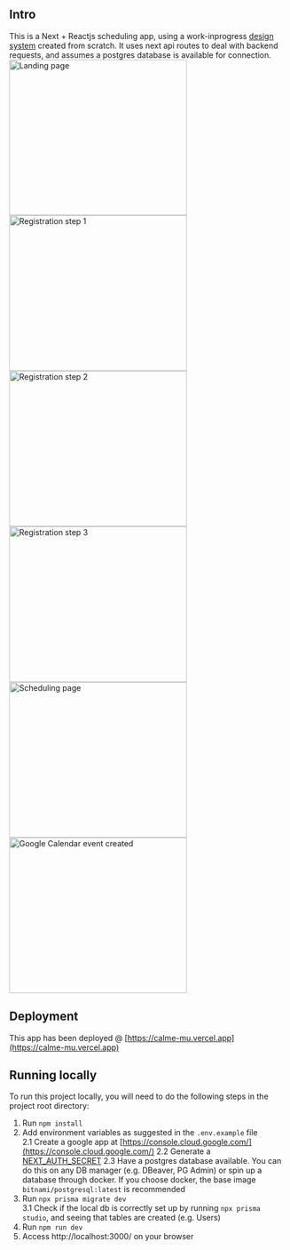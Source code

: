 ## Intro

This is a Next + Reactjs scheduling app, using a work-inprogress [design system](https://www.npmjs.com/package/@celoco-ui/react) created from scratch. It uses next api routes to deal with backend requests, and assumes a postgres database is available for connection.
<br />
<img src="https://i.ibb.co/fxH9PxZ/Screenshot-2023-09-05-at-10-47-58.jpg" alt="Landing page" width="320" height="280"/>
<img src="https://i.ibb.co/CVJxhmD/Screenshot-2023-09-05-at-10-48-55.jpg" alt="Registration step 1" width="320" height="280"/>
<img src="https://i.ibb.co/Hn24262/Screenshot-2023-09-05-at-10-49-08.jpg" alt="Registration step 2" width="320" height="280"/>
<img src="https://i.ibb.co/vJk9Npx/Screenshot-2023-09-05-at-10-49-19.jpg" alt="Registration step 3" width="320" height="280"/> 
<img src="https://i.ibb.co/X3rhx0p/Screenshot-2023-09-05-at-10-52-40.jpg" alt="Scheduling page" width="320" height="280"/>
<img src="https://i.ibb.co/bHnSMgn/Screenshot-2023-09-05-at-10-55-04.jpg" alt="Google Calendar event created" width="320" height="280"/>


## Deployment

This app has been deployed @
[https://calme-mu.vercel.app](https://calme-mu.vercel.app) <br />

## Running locally

To run this project locally, you will need to do the following steps in the project root directory:

1. Run `npm install`
2. Add environment variables as suggested in the `.env.example` file  
2.1 Create a google app at [https://console.cloud.google.com/](https://console.cloud.google.com/)
2.2 Generate a [NEXT_AUTH_SECRET](https://next-auth.js.org/configuration/options#nextauth_secret)
2.3 Have a postgres database available. You can do this on any DB manager (e.g. DBeaver, PG Admin) or spin up a database through docker. If you choose docker, the base image `bitnami/postgresql:latest` is recommended
3. Run `npx prisma migrate dev`  
3.1 Check if the local db is correctly set up by running `npx prisma studio`, and seeing that tables are created (e.g. Users)
4. Run `npm run dev`
5. Access http://localhost:3000/ on your browser